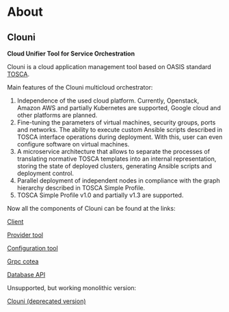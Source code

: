 # About

## Clouni
**Cloud Unifier Tool for Service Orchestration**

Clouni is a cloud application management tool based on OASIS standard
[TOSCA](http://docs.oasis-open.org/tosca/TOSCA-Simple-Profile-YAML/v1.0/TOSCA-Simple-Profile-YAML-v1.0.html>).

Main features of the Clouni multicloud orchestrator:
1) Independence of the used cloud platform. Currently, Openstack, Amazon AWS and partially Kubernetes are supported, Google cloud and other platforms are planned. 
2) Fine-tuning the parameters of virtual machines, security groups, ports and networks. The ability to execute custom Ansible scripts described in TOSCA interface operations during deployment. With this, user can even configure software on virtual machines.
3) A microservice architecture that allows to separate the processes of translating normative TOSCA templates into an internal representation, storing the state of deployed clusters, generating Ansible scripts and deployment control.
4) Parallel deployment of independent nodes in compliance with the graph hierarchy described in TOSCA Simple Profile.
5) TOSCA Simple Profile v1.0 and partially v1.3 are supported.

Now all the components of Clouni can be found at the links:

[Client](https://github.com/sadimer/clouni_client)

[Provider tool](https://github.com/sadimer/clouni_provider_tool)

[Configuration tool](https://github.com/sadimer/clouni_configuration_tool)

[Grpc cotea](https://test-files.pythonhosted.org/packages/22/24/fd0160b1dfcfcc21e6c2d2a263e60e9c46787b68c565fa8156af41cc5e92/grpccotea-0.9.3-py3-none-any.whl)

[Database API](https://github.com/DYDKA4/API_COURSE)

Unsupported, but working monolithic version:

[Clouni (deprecated version)](https://github.com/ispras/clouni)
